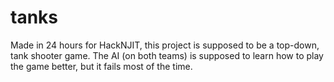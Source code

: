 # tanks

Made in 24 hours for HackNJIT, this project is supposed to be a top-down, tank shooter game. The AI (on both teams) is supposed to learn how to play the game better, but it fails most of the time.
